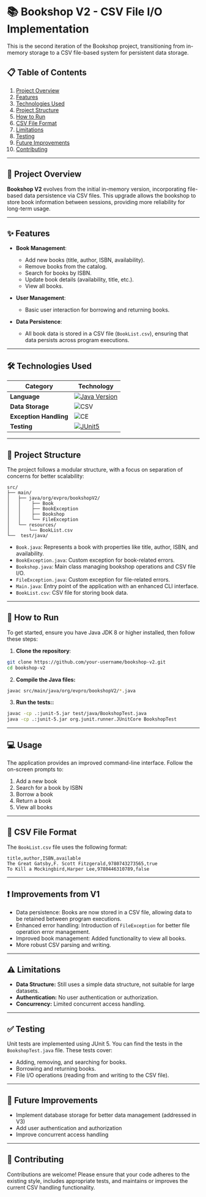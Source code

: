 # 📚 Bookshop V2 - CSV File I/O Implementation

This is the second iteration of the Bookshop project, transitioning from in-memory storage to a CSV file-based system for persistent data storage.


## 📋 Table of Contents

1. [Project Overview](#-project-overview)
2. [Features](#-features)
3. [Technologies Used](#-technologies-used)
4. [Project Structure](#-project-structure)
5. [How to Run](#-how-to-run)
6. [CSV File Format](#-csv-file-format)
7. [Limitations](#-limitations)
8. [Testing](#-testing)
9. [Future Improvements](#-future-improvements)
10. [Contributing](#-contributing)

---

## 📖 Project Overview

**Bookshop V2** evolves from the initial in-memory version, incorporating file-based data persistence via CSV files. This upgrade allows the bookshop to store book information between sessions, providing more reliability for long-term usage.

---

## ✨ Features

- **Book Management**:
   - Add new books (title, author, ISBN, availability).
   - Remove books from the catalog.
   - Search for books by ISBN.
   - Update book details (availability, title, etc.).
   - View all books.

- **User Management**:
   - Basic user interaction for borrowing and returning books.

- **Data Persistence**:
   - All book data is stored in a CSV file (`BookList.csv`), ensuring that data persists across program executions.

---

## 🛠 Technologies Used

| Category           | Technology                                                                                                                                       |
|--------------------|--------------------------------------------------------------------------------------------------------------------------------------------------|
| **Language**       | [![Java Version](https://img.shields.io/badge/Java-17-orange.svg)](https://www.oracle.com/java/technologies/javase/jdk17-archive-downloads.html) |
| **Data Storage**   | ![CSV](https://img.shields.io/badge/CSV-white.svg)                                                                                               |
| **Exception Handling** | ![CE](https://img.shields.io/badge/Custom_Exception-blue.svg)                                                                                    |
| **Testing**        | [![JUnit5](https://img.shields.io/badge/JUnit-5.7.0-green.svg)](https://junit.org/junit5/)                                                       |

---

## 📂 Project Structure

The project follows a modular structure, with a focus on separation of concerns for better scalability:


```
src/
├── main/
│   ├── java/org/evpro/bookshopV2/
│   │    ├── Book
│   │    ├── BookException
│   │    ├── Bookshop
│   │    └── FileException
│   └── resources/
│       └── BookList.csv
└──  test/java/
```


- `Book.java`: Represents a book with properties like title, author, ISBN, and availability.
- `BookException.java`: Custom exception for book-related errors.
- `Bookshop.java`: Main class managing bookshop operations and CSV file I/O.
- `FileException.java`: Custom exception for file-related errors.
- `Main.java`: Entry point of the application with an enhanced CLI interface.
- `BookList.csv`: CSV file for storing book data.

---

## 🚀 How to Run

To get started, ensure you have Java JDK 8 or higher installed, then follow these steps:

1. **Clone the repository**:

```bash
git clone https://github.com/your-username/bookshop-v2.git
cd bookshop-v2
```
2. **Compile the Java files:**
```bash
javac src/main/java/org/evpro/bookshopV2/*.java
```
3. **Run the tests::**
```bash
javac -cp .:junit-5.jar test/java/BookshopTest.java
java -cp .:junit-5.jar org.junit.runner.JUnitCore BookshopTest
```

---

## 💻 Usage

The application provides an improved command-line interface. Follow the on-screen prompts to:

1. Add a new book
2. Search for a book by ISBN
3. Borrow a book
4. Return a book
5. View all books

---

## 📄 CSV File Format

The `BookList.csv` file uses the following format:

```
title,author,ISBN,available
The Great Gatsby,F. Scott Fitzgerald,9780743273565,true
To Kill a Mockingbird,Harper Lee,9780446310789,false
```

---

## ❗️ Improvements from V1

- Data persistence: Books are now stored in a CSV file, allowing data to be retained between program executions.
- Enhanced error handling: Introduction of `FileException` for better file operation error management.
- Improved book management: Added functionality to view all books.
- More robust CSV parsing and writing.

---

## ⚠️ Limitations

- **Data Structure:** Still uses a simple data structure, not suitable for large datasets.
- **Authentication:** No user authentication or authorization.
- **Concurrency:** Limited concurrent access handling.

---

## ✅ Testing

Unit tests are implemented using JUnit 5. You can find the tests in the `BookshopTest.java` file. These tests cover: 

* Adding, removing, and searching for books. 
* Borrowing and returning books. 
* File I/O operations (reading from and writing to the CSV file).

---

## 🚀 Future Improvements

- Implement database storage for better data management (addressed in V3)
- Add user authentication and authorization
- Improve concurrent access handling

---

## 🫶 Contributing

Contributions are welcome! Please ensure that your code adheres to the existing style, includes appropriate tests, and maintains or improves the current CSV handling functionality.
